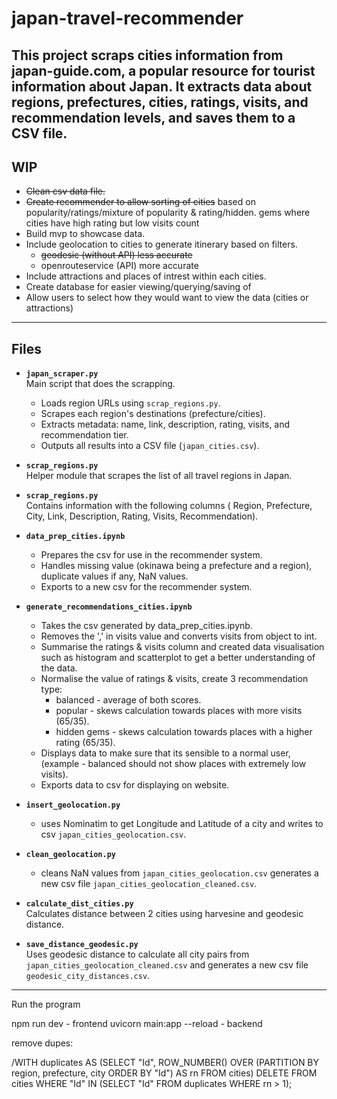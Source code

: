 # japan-travel-recommender

This project scraps cities information from japan-guide.com, a popular resource for tourist information about Japan. 
It extracts data about regions, prefectures, cities, ratings, visits, and recommendation levels, and saves them to a CSV file.
---

## WIP
- ~~Clean csv data file.~~
- ~~Create recommender to allow sorting of cities~~ based on popularity/ratings/mixture of popularity & rating/hidden. gems where cities have high rating but low visits count 
- Build mvp to showcase data.
- Include geolocation to cities to generate itinerary based on filters.
    - ~~geodesic (without API) less accurate~~
    - openrouteservice (API) more accurate
- Include attractions and places of intrest within each cities. 
- Create database for easier viewing/querying/saving of 
- Allow users to select how they would want to view the data (cities or attractions)
---

## Files
- **`japan_scraper.py`**  
  Main script that does the scrapping.
    - Loads region URLs using `scrap_regions.py`.
    - Scrapes each region's destinations (prefecture/cities).
    - Extracts metadata: name, link, description, rating, visits, and recommendation tier.
    - Outputs all results into a CSV file (`japan_cities.csv`).

- **`scrap_regions.py`**  
    Helper module that scrapes the list of all travel regions in Japan.  

- **`scrap_regions.py`**  
    Contains information with the following columns (
    Region,	Prefecture,	City, Link, Description, Rating, Visits, Recommendation). 

- **`data_prep_cities.ipynb`**  
    - Prepares the csv for use in the recommender system. 
    - Handles missing value (okinawa being a prefecture and a region), duplicate values if any, NaN values.
    - Exports to a new csv for the recommender system. 

- **`generate_recommendations_cities.ipynb`**  
    - Takes the csv generated by data_prep_cities.ipynb. 
    - Removes the ',' in visits value and converts visits from object to int.
    - Summarise the ratings & visits column and created data visualisation such as histogram and scatterplot to get a better understanding of the data.
    - Normalise the value of ratings & visits, create 3 recommendation type:
        - balanced - average of both scores.
        - popular - skews calculation towards places with more visits (65/35).
        - hidden gems - skews calculation towards places with a higher rating (65/35).
    - Displays data to make sure that its sensible to a normal user, (example - balanced should not show places with extremely low visits).
    - Exports data to csv for displaying on website.

- **`insert_geolocation.py`**  
    - uses Nominatim to get Longitude and Latitude of a city and writes to csv `japan_cities_geolocation.csv`.

- **`clean_geolocation.py`**  
    - cleans NaN values from `japan_cities_geolocation.csv` generates a new csv file `japan_cities_geolocation_cleaned.csv`.

- **`calculate_dist_cities.py`**  
    Calculates distance between 2 cities using harvesine and geodesic distance.

- **`save_distance_geodesic.py`**  
    Uses geodesic distance to calculate all city pairs from `japan_cities_geolocation_cleaned.csv` and generates a new csv file `geodesic_city_distances.csv`.
---

Run the program

npm run dev - frontend
uvicorn main:app --reload - backend

remove dupes: 

/WITH duplicates AS (SELECT "Id", ROW_NUMBER() OVER (PARTITION BY region, prefecture, city ORDER BY "Id") AS rn FROM cities) DELETE FROM cities WHERE "Id" IN (SELECT "Id" FROM duplicates WHERE rn > 1);
